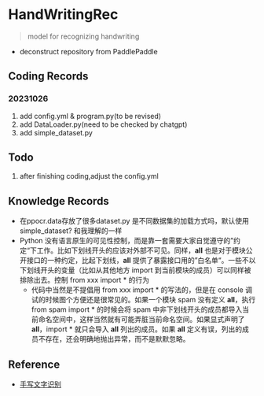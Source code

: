 # HandWritingRec
> model for recognizing handwriting

+ deconstruct repository from PaddlePaddle 

## Coding Records

### 20231026
1. add config.yml & program.py(to be revised)
2. add DataLoader.py(need to be checked by chatgpt)
3. add simple_dataset.py




## Todo
1. after finishing coding,adjust the config.yml


## Knowledge Records
+ 在ppocr.data存放了很多dataset.py 是不同数据集的加载方式吗，默认使用simple_dataset? 和我理解的一样
+ Python 没有语言原生的可见性控制，而是靠一套需要大家自觉遵守的”约定“下工作。比如下划线开头的应该对外部不可见。同样，__all__ 也是对于模块公开接口的一种约定，比起下划线，__all__ 提供了暴露接口用的”白名单“。一些不以下划线开头的变量（比如从其他地方 import 到当前模块的成员）可以同样被排除出去。控制 from xxx import * 的行为
  + 代码中当然是不提倡用 from xxx import * 的写法的，但是在 console 调试的时候图个方便还是很常见的。如果一个模块 spam 没有定义 __all__，执行 from spam import * 的时候会将 spam 中非下划线开头的成员都导入当前命名空间中，这样当然就有可能弄脏当前命名空间。如果显式声明了 __all__，import * 就只会导入 __all__ 列出的成员。如果 __all__ 定义有误，列出的成员不存在，还会明确地抛出异常，而不是默默忽略。


## Reference
+ [手写文字识别](https://github.com/PaddlePaddle/PaddleOCR/blob/release/2.7/applications/%E6%89%8B%E5%86%99%E6%96%87%E5%AD%97%E8%AF%86%E5%88%AB.md)
